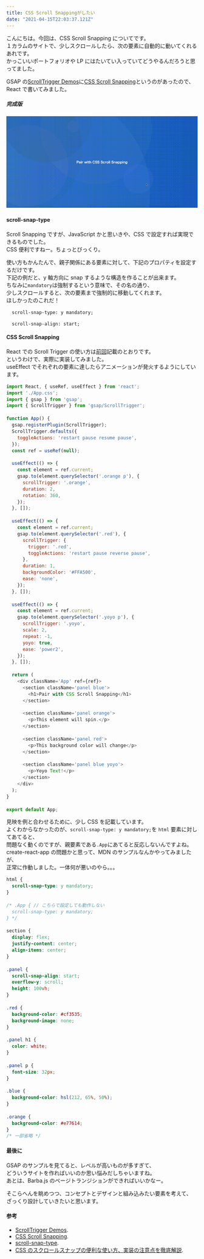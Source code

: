 ```yaml
---
title: CSS Scroll Snappingがしたい
date: "2021-04-15T22:03:37.121Z"
---
```


こんにちは。今回は、CSS Scroll Snapping についてです。  
１カラムのサイトで、少しスクロールしたら、次の要素に自動的に動いてくれるあれです。  
かっこいいポートフォリオや LP にはたいてい入っていてどうやるんだろうと思ってました。

GSAP の[ScrollTrigger Demos](https://greensock.com/st-demos/)に[CSS Scroll Snapping](https://codepen.io/GreenSock/pen/YzyaKrq)というのがあったので、  
React で書いてみました。

##### 完成版

![output](./output.gif)

#### scroll-snap-type

Scroll Snapping ですが、JavaScript かと思いきや、CSS で設定すれば実現できるものでした。  
CSS 便利ですねー。ちょっとびっくり。

使い方もかんたんで、親子関係にある要素に対して、下記のプロパティを設定するだけです。  
下記の例だと、y 軸方向に snap するような構造を作ることが出来ます。  
ちなみに`mandatory`は強制するという意味で、その名の通り、  
少しスクロールすると、次の要素まで強制的に移動してくれます。  
ほしかったのこれだ！

```css:title=親
  scroll-snap-type: y mandatory;
```

```css:title=子
  scroll-snap-align: start;
```

#### CSS Scroll Snapping

React での Scroll Trigger の使い方は[前回](/2021-04-15_how-to-use-gsap-react/)記載のとおりです。  
というわけで、実際に実装してみました。  
useEffect でそれぞれの要素に達したらアニメーションが発火するようにしています。

```js:title=App.js
import React, { useRef, useEffect } from 'react';
import './App.css';
import { gsap } from 'gsap';
import { ScrollTrigger } from 'gsap/ScrollTrigger';

function App() {
  gsap.registerPlugin(ScrollTrigger);
  ScrollTrigger.defaults({
    toggleActions: 'restart pause resume pause',
  });
  const ref = useRef(null);

  useEffect(() => {
    const element = ref.current;
    gsap.to(element.querySelector('.orange p'), {
      scrollTrigger: '.orange',
      duration: 2,
      rotation: 360,
    });
  }, []);

  useEffect(() => {
    const element = ref.current;
    gsap.to(element.querySelector('.red'), {
      scrollTrigger: {
        trigger: '.red',
        toggleActions: 'restart pause reverse pause',
      },
      duration: 1,
      backgroundColor: '#FFA500',
      ease: 'none',
    });
  }, []);

  useEffect(() => {
    const element = ref.current;
    gsap.to(element.querySelector('.yoyo p'), {
      scrollTrigger: '.yoyo',
      scale: 2,
      repeat: -1,
      yoyo: true,
      ease: 'power2',
    });
  }, []);

  return (
    <div className='App' ref={ref}>
      <section className='panel blue'>
        <h1>Pair with CSS Scroll Snapping</h1>
      </section>

      <section className='panel orange'>
        <p>This element will spin.</p>
      </section>

      <section className='panel red'>
        <p>This background color will change</p>
      </section>

      <section className='panel blue yoyo'>
        <p>Yoyo Text!</p>
      </section>
    </div>
  );
}

export default App;
```

見映を例と合わせるために、少し CSS を記載しています。  
よくわからなかったのが、`scroll-snap-type: y mandatory;`を `html` 要素に対してあてると、  
問題なく動くのですが、親要素である`.App`にあてると反応しないんですよね。  
create-react-app の問題かと思って、MDN のサンプルなんかやってみましたが、  
正常に作動しました。一体何が悪いのやら。。。

```css:title=App.css
html {
  scroll-snap-type: y mandatory;
}

/* .App { // こちらで設定しても動作しない
  scroll-snap-type: y mandatory;
} */

section {
  display: flex;
  justify-content: center;
  align-items: center;
}

.panel {
  scroll-snap-align: start;
  overflow-y: scroll;
  height: 100vh;
}

.red {
  background-color: #cf3535;
  background-image: none;
}

.panel h1 {
  color: white;
}

.panel p {
  font-size: 32px;
}

.blue {
  background-color: hsl(212, 65%, 50%);
}

.orange {
  background-color: #e77614;
}
/* 一部省略 */
```

#### 最後に

GSAP のサンプルを見てると、レベルが高いものが多すぎて、  
どういうサイトを作ればいいのか思い悩みだしちゃいますね。  
あとは、Barba.js のページトランジションができればいいかなー。

そこらへんを眺めつつ、コンセプトとデザインと組み込みたい要素を考えて、  
ざっくり設計していきたいと思います。

#### 参考

- [ScrollTrigger Demos](https://greensock.com/st-demos/).
- [CSS Scroll Snapping](https://codepen.io/GreenSock/pen/YzyaKrq).
- [scroll-snap-type](https://developer.mozilla.org/ja/docs/Web/CSS/scroll-snap-type).
- [CSS のスクロールスナップの便利な使い方、実装の注意点を徹底解説](https://coliss.com/articles/build-websites/operation/css/usecase-of-css-scroll-snap.html).
